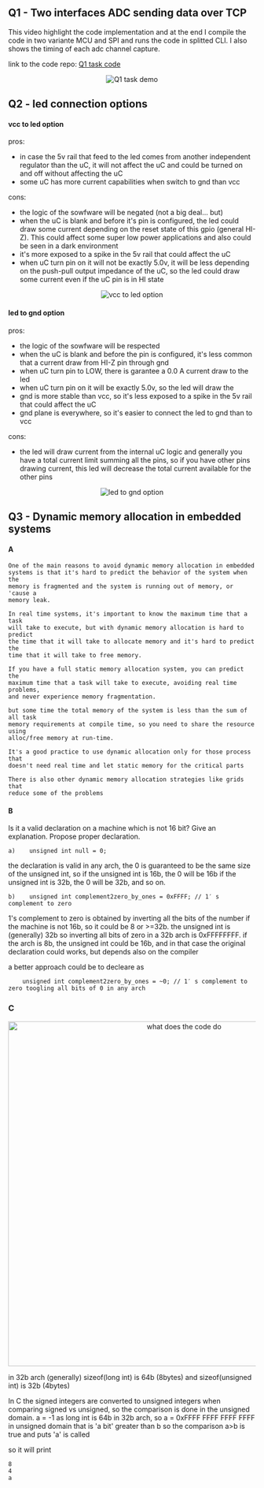## Q1 - Two interfaces ADC sending data over TCP

This video highlight the code implementation and at the end I compile the code
in two variante MCU and SPI and runs the code in splitted CLI.
I also shows the timing of each adc channel capture.

link to the code repo: [Q1 task code](https://github.com/pslavkin/beam_trail_test/tree/main/q1)

<p align="center">
  <img src="../q1/q1_demo.gif" title="Q1 task demo">
</p>


## Q2 - led connection options

#### vcc to led option

pros:
- in case the 5v rail that feed to the led comes from another independent regulator than the
  uC, it will not affect the uC and could be turned on and off without affecting
  the uC
- some uC has more current capabilities when switch to gnd than vcc

cons:
- the logic of the sowfware will be negated (not a big deal... but)
- when the uC is blank and before it's pin is configured, the led could draw some
  current depending on the reset state of this gpio (general HI-Z). This could
  affect some super low power applications and also could be seen in a dark
  environment
- it's more exposed to a spike in the 5v rail that could affect the uC
- when uC turn pin on it will not be exactly 5.0v, it will be less depending on
  the push-pull output impedance of the uC, so the led could draw some current
  even if the uC pin is in HI state


<p align="center">
  <img src="../q2/vcc_to_led.png" title="vcc to led option">
</p>

#### led to gnd option

pros:
- the logic of the sowfware will be respected
- when the uC is blank and before the pin is configured, it's less common that a current draw from HI-Z pin through gnd
- when uC turn pin to LOW, there is garantee a 0.0 A current draw to the led
- when uC turn pin on it will be exactly 5.0v, so the led will draw the
- gnd is more stable than vcc, so it's less exposed to a spike in the 5v rail
  that could affect the uC
- gnd plane is everywhere, so it's easier to connect the led to gnd than to vcc

cons:
- the led will draw current from the internal uC logic and generally you have a
  total current limit summing all the pins, so if you have other pins drawing
  current, this led will decrease the total current available for the other pins

<p align="center">
  <img src="../q2/led_to_gnd.png" title="led to gnd option">
</p>


## Q3 - Dynamic memory allocation in embedded systems

#### A 
    One of the main reasons to avoid dynamic memory allocation in embedded
    systems is that it's hard to predict the behavior of the system when the
    memory is fragmented and the system is running out of memory, or 'cause a
    memory leak. 

    In real time systems, it's important to know the maximum time that a task
    will take to execute, but with dynamic memory allocation is hard to predict
    the time that it will take to allocate memory and it's hard to predict the
    time that it will take to free memory.
    
    If you have a full static memory allocation system, you can predict the
    maximum time that a task will take to execute, avoiding real time problems,
    and never experience memory fragmentation.

    but some time the total memory of the system is less than the sum of all task
    memory requirements at compile time, so you need to share the resource using
    alloc/free memory at run-time.

    It's a good practice to use dynamic allocation only for those process that
    doesn't need real time and let static memory for the critical parts

    There is also other dynamic memory allocation strategies like grids that
    reduce some of the problems

#### B 

Is it a valid declaration on a machine which is not 16 bit?
Give an explanation. Propose proper declaration. 

```
a)    unsigned int null = 0; 
```

the declaration is valid in any arch, the 0 is guaranteed to be the same
size of the unsigned int, so if the unsigned int is 16b, the 0 will be 16b
if the unsigned int is 32b, the 0 will be 32b, and so on.

```
b)    unsigned int complement2zero_by_ones = 0xFFFF; // 1′ s complement to zero
```

1's complement to zero is obtained by inverting all the bits of the number
if the machine is not 16b, so it could be 8 or >=32b.
the unsigned int is (generally) 32b so inverting all bits of zero in a 32b
arch is 0xFFFFFFFF.
if the arch is 8b, the unsigned int could be 16b, and in that case the
original declaration could works, but depends also on the compiler

a better approach could be to decleare as

```
    unsigned int complement2zero_by_ones = ~0; // 1′ s complement to zero toogling all bits of 0 in any arch
```

### C

<p align="center">
<img src="../q3/q3_c.jpg" width=700 title="what does the code do">
</p>

in 32b arch (generally) sizeof(long int) is 64b (8bytes)  and sizeof(unsigned
int) is 32b (4bytes)


In C the signed integers are converted to unsigned integers when comparing
signed vs unsigned, so the comparison is done in the unsigned domain. a = -1 as
long int is 64b in 32b arch, so a = 0xFFFF FFFF FFFF FFFF in unsigned domain
that is 'a bit' greater than b so the comparison a>b is true and puts 'a' is
called

so it will print 
```
8
4
a
```






